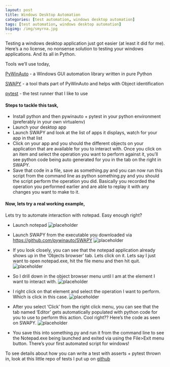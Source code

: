 ```yaml
---
layout: post
title: Windows Desktop Automation
categories: [test automation, windows desktop automation]
tags: [test automation, windows desktop automation]
bigimg: /img/smyrna.jpg
---
```


Testing a windows desktop application just got easier (at least it did for me). Here’s a no license, no nonsense solution to testing your windows applications. And its all in Python.

Tools we’ll use today,

[PyWinAuto](http://pywinauto.github.io/) -  a Windows GUI automation library written in pure Python

[SWAPY](https://github.com/pywinauto/SWAPY) - a tool thats part of PyWinAuto and helps with Object identification

[pytest](http://doc.pytest.org/en/latest/) - the test runner that I like to use


#### Steps to tackle this task,

* Install python and then pywinauto + pytest in your python environment (preferably in your own virtualenv)
* Launch your desktop app
* Launch SWAPY and look at the list of apps it displays, watch for your app in that list
* Click on your app and you should the different objects on your application that are available for you to interact with. Once you click on an item and select the operation you want to perform against it, you’ll see python code being auto generated for you in the tab on the right in SWAPY.
* Save that code in a file, save as something.py and you can now run this script from the command line as python something.py and you should the script perform the operation you did. Basically you recorded the operation you performed earlier and are able to replay it with any changes you want to make to it.


#### Now, lets try a real working example, 

Lets try to automate interaction with notepad. Easy enough right?

* Launch notepad
![placeholder](/assets/notepad_open.png)

* Launch SWAPY from the executable you downloaded via https://github.com/pywinauto/SWAPY
![placeholder](/assets/SWAPY_launched.png)

* If you look closely, you can see that the notepad application already shows up in the ‘Objects browser’ tab. Lets click on it. Lets say I just want to open notepad.exe, hit the file menu and then hit quit.
![placeholder](/assets/SWAPY_menu.png)

* So I drill down in the object browser menu until I am at the element I want to interact with.
![placeholder](/assets/SWAPY_drilled_down.png)

* I right click on that element and select the operation I want to perform. Which is click in this case.
![placeholder](/assets/SWAPY_click.png)

* After you select ‘Click’ from the right click menu, you can see that the tab named ‘Editor’ gets automatically populated with python code for you to use to perform this action. Cool right?? Here’s the code as seen on SWAPY.
![placeholder](/assets/SWAPY_click_codegen.png)


* You save this into something.py and run it from the command line to see the Notepad.exe being launched and exited via using the File>Exit menu button. There’s your first automated script for windows!

To see details about how you can write a test with asserts + pytest thrown in, look at this little repo of tests I put up on [github](https://github.com/dbhaskaran1/win_logon)
